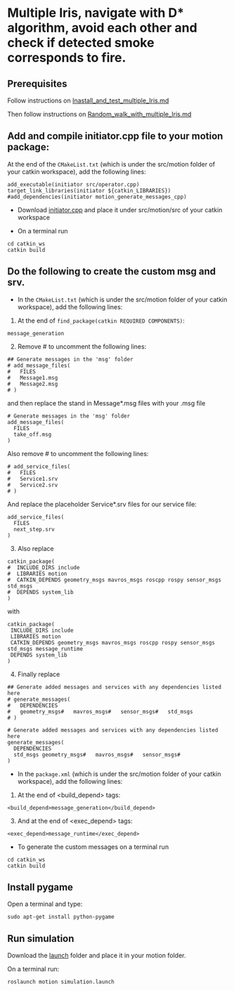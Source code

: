 # Multiple Iris, navigate with D* algorithm, avoid each other and check if detected smoke corresponds to fire.

## Prerequisites
Follow instructions on [Inastall_and_test_multiple_Iris.md](https://github.com/dimitra-savvani/ROS_multiple_iris/blob/main/Instructions/Inastall_and_test_multiple_Iris.md)

Then follow instructions on [Random_walk_with_multiple_Iris.md](https://github.com/dimitra-savvani/ROS_multiple_iris/blob/main/Instructions/Random_walk_with_multiple_Iris.md)

## Add and compile initiator.cpp file to your motion package:

At the end of the `CMakeList.txt` (which is under the src/motion folder of your catkin workspace), add the following lines:

```
add_executable(initiator src/operator.cpp)
target_link_libraries(initiator ${catkin_LIBRARIES})
#add_dependencies(initiator motion_generate_messages_cpp)
```
* Download [initiator.cpp](https://github.com/dimitra-savvani/ROS_multiple_iris/blob/main/motion//src/initiator.cpp) and place it under src/motion/src of your catkin workspace

* On  a terminal run
```
cd catkin_ws
catkin build
```

## Do the following to create the custom msg and srv.

* In the `CMakeList.txt` (which is under the src/motion folder of your catkin workspace), add the following lines:

1. At the end of `find_package(catkin REQUIRED COMPONENTS)`:
```
message_generation
```
2. Remove # to uncomment the following lines:
```
## Generate messages in the 'msg' folder
# add_message_files(
#   FILES
#   Message1.msg
#   Message2.msg
# )
```
and then replace the stand in Message*.msg files with your .msg file
```
# Generate messages in the 'msg' folder
add_message_files(
  FILES
  take_off.msg
)
```
Also remove # to uncomment the following lines:
```
# add_service_files(
#   FILES
#   Service1.srv
#   Service2.srv
# )
```
And replace the placeholder Service*.srv files for our service file:
```
add_service_files(
  FILES
  next_step.srv
)
```
3. Also replace
```
catkin_package(
#  INCLUDE_DIRS include
#  LIBRARIES motion
#  CATKIN_DEPENDS geometry_msgs mavros_msgs roscpp rospy sensor_msgs std_msgs
#  DEPENDS system_lib
)
```
with
```
catkin_package(
 INCLUDE_DIRS include
 LIBRARIES motion
 CATKIN_DEPENDS geometry_msgs mavros_msgs roscpp rospy sensor_msgs std_msgs message_runtime
 DEPENDS system_lib
)
```
4. Finally replace
```
## Generate added messages and services with any dependencies listed here
# generate_messages(
#   DEPENDENCIES
#   geometry_msgs#   mavros_msgs#   sensor_msgs#   std_msgs
# )
```

```
# Generate added messages and services with any dependencies listed here
generate_messages(
  DEPENDENCIES
  std_msgs geometry_msgs#   mavros_msgs#   sensor_msgs#   
)
```


* In the `package.xml` (which is under the src/motion folder of your catkin workspace), add the following lines:

1. At the end of <build_depend> tags:
```
<build_depend>message_generation</build_depend>
```

3. And at the end of <exec_depend> tags:
```
<exec_depend>message_runtime</exec_depend>
```
* To generate the custom messages on  a terminal run
```
cd catkin_ws
catkin build
```

## Install pygame 

Open a terminal and type:
```
sudo apt-get install python-pygame
```
## Run simulation

Download the [launch](https://github.com/dimitra-savvani/ROS_multiple_iris/tree/main/motion/launch) folder and place it in your motion folder.

On a terminal run:
```
roslaunch motion simulation.launch
```
